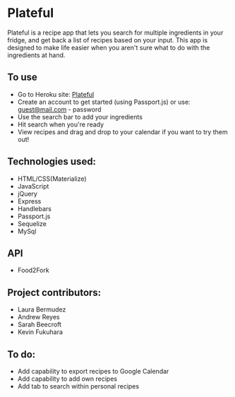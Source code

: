 # Plateful

Plateful is a recipe app that lets you search for multiple ingredients in your fridge, and get back a list of recipes based on your input. This app is designed to make life easier when you aren't sure what to do with the ingredients at hand. 

## To use

* Go to Heroku site: [Plateful](https://ancient-harbor-32208.herokuapp.com/signin)
* Create an account to get started (using Passport.js) or use: guest@mail.com - password
* Use the search bar to add your ingredients 
* Hit search when you're ready
* View recipes and drag and drop to your calendar if you want to try them out!

## Technologies used:

* HTML/CSS(Materialize)
* JavaScript
* jQuery
* Express
* Handlebars 
* Passport.js
* Sequelize
* MySql

## API
* Food2Fork 

## Project contributors:

* Laura Bermudez
* Andrew Reyes
* Sarah Beecroft
* Kevin Fukuhara

## To do:

* Add capability to export recipes to Google Calendar
* Add capability to add own recipes 
* Add tab to search within personal recipes
